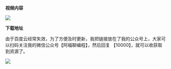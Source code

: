 
**视频内容**

![](https://cdn.jsdelivr.net/gh/GenuineXiaofuzi/Picture-Manager/images/202204062253223.png)

**下载地址**

由于百度云经常失效，为了方便及时更新，我把链接放在了我的公众号上，大家可以扫码关注我的微信公众号【阿福聊编程】，然后回复 【10000】，就可以收获取到资源了。

![](https://cdn.jsdelivr.net/gh/GenuineXiaofuzi/Picture-Manager/images/202204052000803.png)